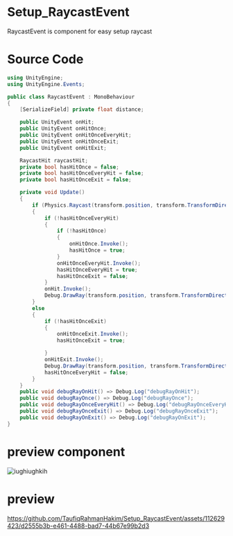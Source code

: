 # Setup_RaycastEvent
RaycastEvent is component for easy setup raycast

# Source Code
```csharp
using UnityEngine;
using UnityEngine.Events;

public class RaycastEvent : MonoBehaviour
{
    [SerializeField] private float distance;

    public UnityEvent onHit;
    public UnityEvent onHitOnce;
    public UnityEvent onHitOnceEveryHit;
    public UnityEvent onHitOnceExit;
    public UnityEvent onHitExit;

    RaycastHit raycastHit;
    private bool hasHitOnce = false;
    private bool hasHitOnceEveryHit = false;
    private bool hasHitOnceExit = false;

    private void Update()
    {
        if (Physics.Raycast(transform.position, transform.TransformDirection(Vector3.forward), out raycastHit, distance))
        {
            if (!hasHitOnceEveryHit) 
            {
                if (!hasHitOnce)
                {
                    onHitOnce.Invoke();
                    hasHitOnce = true;
                }
                onHitOnceEveryHit.Invoke();
                hasHitOnceEveryHit = true;
                hasHitOnceExit = false;
            }
            onHit.Invoke();
            Debug.DrawRay(transform.position, transform.TransformDirection(Vector3.forward) * raycastHit.distance, Color.red);
        }
        else
        {
            if (!hasHitOnceExit)
            {
                onHitOnceExit.Invoke();
                hasHitOnceExit = true;

            }
            onHitExit.Invoke();
            Debug.DrawRay(transform.position, transform.TransformDirection(Vector3.forward) * raycastHit.distance, Color.yellow);
            hasHitOnceEveryHit = false;
        }
    }
    public void debugRayOnHit() => Debug.Log("debugRayOnHit");
    public void debugRayOnce() => Debug.Log("debugRayOnce");
    public void debugRayOnceEveryHit() => Debug.Log("debugRayOnceEveryHit");
    public void debugRayOnceExit() => Debug.Log("debugRayOnceExit");
    public void debugRayOnExit() => Debug.Log("debugRayOnExit");
}

```
# preview component
![iughiughkih](https://github.com/TaufiqRahmanHakim/Setup_RaycastEvent/assets/112629423/f8af7c43-3dd7-420a-8b20-5bc1512ae305)


# preview

https://github.com/TaufiqRahmanHakim/Setup_RaycastEvent/assets/112629423/d2555b3b-e461-4488-bad7-44b67e99b2d3

